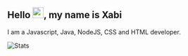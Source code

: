## Hello <img src="https://user-images.githubusercontent.com/1303154/88677602-1635ba80-d120-11ea-84d8-d263ba5fc3c0.gif" width="25">, my name is Xabi

I am a Javascript, Java, NodeJS, CSS and HTML developer.<br>


![Stats](https://github-readme-stats.vercel.app/api?username=ezxabi&title_color=246bce&text_color=ffffff&bg_color=000000&include_all_commits=true&ifyoureadthisareyouastealerofmycodeidiothide_border=true&hide_title=true&show_icons=true&count_private=true)
